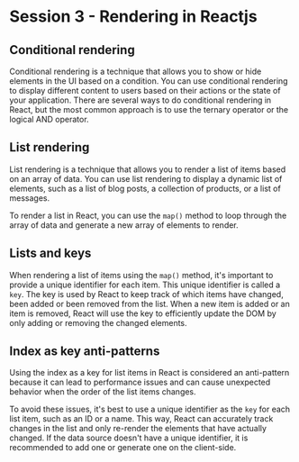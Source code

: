 # Session 3 - Rendering in Reactjs 

## Conditional rendering

Conditional rendering is a technique that allows you to show or hide elements in the UI based on a condition. You can use conditional rendering to display different content to users based on their actions or the state of your application. There are several ways to do conditional rendering in React, but the most common approach is to use the ternary operator or the logical AND operator.

## List rendering

List rendering is a technique that allows you to render a list of items based on an array of data. You can use list rendering to display a dynamic list of elements, such as a list of blog posts, a collection of products, or a list of messages.

To render a list in React, you can use the `map()` method to loop through the array of data and generate a new array of elements to render.

## Lists and keys 

When rendering a list of items using the `map()` method, it's important to provide a unique identifier for each item. This unique identifier is called a `key`.
The key is used by React to keep track of which items have changed, been added or been removed from the list. When a new item is added or an item is removed, React will use the key to efficiently update the DOM by only adding or removing the changed elements.

## Index as key anti-patterns

Using the index as a key for list items in React is considered an anti-pattern because it can lead to performance issues and can cause unexpected behavior when the order of the list items changes.

To avoid these issues, it's best to use a unique identifier as the `key` for each list item, such as an ID or a name. This way, React can accurately track changes in the list and only re-render the elements that have actually changed. If the data source doesn't have a unique identifier, it is recommended to add one or generate one on the client-side.



